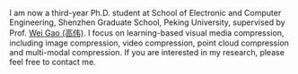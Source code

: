 I am now a third-year Ph.D. student at School of Electronic and Computer Engineering, Shenzhen Graduate School, Peking University, supervised by Prof. [Wei Gao (高伟)](https://gaowei262.github.io/). I focus on learning-based visual media compression, including image compression, video compression, point cloud compression and multi-modal compression. If you are interested in my research, please feel free to contact me.
